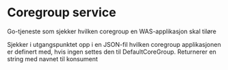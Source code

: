 # Coregroup service

Go-tjeneste som sjekker hvilken coregroup en WAS-applikasjon skal tiløre

Sjekker i utgangspunktet opp i en JSON-fil hvilken coregroup applikasjonen er definert med, hvis ingen settes den til DefaultCoreGroup. Returnerer en string med navnet til konsument
